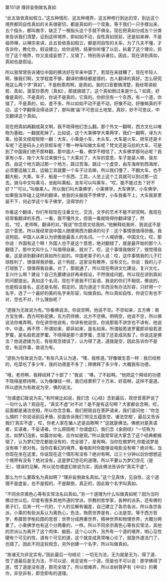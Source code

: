 第151讲 理非妄倒故名真如

“此五皆依真如假立。”这五种情形，这五种境界，这五种修行到达的空，到达这个境界都同自性真如的关系很密切，都是真如的一个现象。等于我们一只手撑出来，五个指头，都叫做手，缺乏了一根指头这个手就不俱全。现在把真如分成五个分类来告诉我们清楚，证到这样境界，即如如不动，自性真如现前，还是如来禅，不是祖师禅，以禅宗来讲。此五皆依真如假立，都是同自性的关系，为了凡夫不懂，才告诉你，教化你，假设建立。给你说明，结果你听懂了以后，执着了这个理论，抓住了这个境界，你又变成妄想了，又错了，特别告诉诸位。因此，现在讲到真如，真如也是假设。

所以我常常告诉诸位中国的佛法好在早来中国了，若现在来就糟了，现在年轻人啊，像我们啊，文学程度不够，翻译的佛经都是错的，古人翻译的真好。怎么研究用这么两个字“真如”。不是粉蒸肉啊，是真如。我的口音要搞清楚，我经常讲般若、真如，菠菜炒蒸肉（真如），那就搞错了。这个真如倒过来是什么？如真，好像是真的，不是真的，你说不是真的，它真的。你抓住有一个东西，有一个道，你错了，不是真的，如，差不多。所以如如不动不是不动，好像不动，好像嘛真的不动，这个字翻得没得话讲了，那叫做‘庙’不可思议土地堂，真妙，妙不可思议，中文翻译这个真如。

现在把真如再翻成英文啊，我不晓得他们怎么翻。那个外文一翻啊，西方文化以唯物为基础，一翻就死掉了。比如说，这个大乘佛学大乘两字，我们一翻啊，译为大乘，给英文规规矩矩一翻：大车，小乘是小车，木头车。大车是火车、轿车还是卡车呢？还是码头上的货柜车呢？哪一种车叫做大车呢？梵文还是马拉的大车，可是到了中国我们绝不那样翻，那中国人一看，佛学不相信了，大车佛学那何必呢？我家有小车，拖个大车过来做什么？大乘对了，大车的意思，车子是装人嘛，装东西，由这个地方跳过那一个地方，跳过苦海，跳过一个虚空，由东海岸到西海岸，必须要运输工具，运输工具就要一个车子过去嘛，所以我们懂了，不翻大车，也不翻大船，大乘。车子、船是一个东西、工具，人坐上这个工具就可以到过那一边去。骑马中文叫乘马，坐船叫乘船，坐车可以叫乘车，“哎，能不能过去？好不好？”“可以。”叫做乘人。所以我们叫大乘佛学，小乘佛学。大车佛学、小车佛学，如果我当年碰上这样的翻译，依我的头脑我不学佛学，小车我看不上，大车我家里装不下，何必学这个车子佛学，没得学的？

你看这个翻译，你们年轻现在注重文化、交流，文字的艺术不能不研究啊。我现在经常看翻译的东西，一看，我不懂外文，但我一看就晓得你翻译错了，然后，“哎，老师啊，翻译的对。”我说“你念原文给我听。”他解释给我听，我说这不是这个意思。所以我经常说中国人随便用西方翻译的句子：这个事情很值得骄傲。我说狗屁。中国人从来认为骄傲是最丢人的名词。一个人喊骄傲，中国文化，哎，那你说：外国有这个啊！外国人也不是这个意思，绝对翻错了，就是最开始的那个人翻错了。那中文叫什么？叫值得自豪，就对了。哎，这个事情我做好了，很觉得自豪。这是讲到翻译的真如所引起的。中国老辈子的人说：哎，这件事情我的儿子打球胜利了，很值得我骄傲。这个狗屁，这家没有教养，没有文化。你说：我的儿子打球胜了，很值得我自豪。对了，那就通了。所以现在啊讲文化建设，复兴文化，复兴什么啊？建设？自己先要建设好再来假设，不然很成问题。所以现在讲到真如的问题提出。真如这个名词，现在不是我不打妄语，我说的你们不相信，佛说的，也是假设是名，这还是名相，假定的。因为道这个东西没有办法形容，只好用一个名字，选了一个最好的美的名字来形容，叫做真如。所以真如自性，你说它有也不对，空也不对，什么理由呢？

“遮拨为无故说为有。”你看佛说法，你说空啊，他说不空。不空如来，五方佛：南方宝生佛，西方阿弥驼佛，东方药师佛，北方不空佛。明明空，他说不空，所以佛说法你难弄啊。你在讲空他说有，你讲有他说空。你说那我不讲空也不讲有，他说中，中道。再不然：所谓如来，即非如来，是名如来。所谓般若波罗蜜即非般若波罗蜜，是名般若波罗蜜。不晓得是那个波罗蜜，念错了还变成凤梨了。你说这是佛法？他说遮拨为无，有些观念错误了，认为得了道，道就是空，因此告诉你不是空，有这件事，故说为有。

“遮执为有故说为空。”有些凡夫认为道，“嘿，我修道。”好像做生意一样：我已经修的，吃菜吃了多少年，我的功德差不多了；拜佛拜了多少年，大概我有功德。

“哦，老师啊，我拜经拜了十部了！”我说：“噢，了不起啊。“他把这个拜经的功德不晓得是修持啊，认为像赚钱一样，我已经累积了十万米，好高啊，这样不是道。所以遮执为有故说为空，佛的说法。

“勿谓虚幻故说为实。”有时侯比如说，我们念《心经》念到最后，观世音菩萨说了一句什么话？观自在。“真实不虚”对不对？是不是有这句啊？大家都会念啊。哎，前面都是诸法空相，所以你念念看，我们把观自在菩萨请来，我们请问他：“你怎么搞的？你说话前后矛盾，前面告诉我们‘照见五蕴皆空，诸法空相’，最后又告诉我们‘真实不虚’，哎，你老人家在骗人还是自欺啊？”这就是佛法。佛绝对是真语者，实语者，不妄语者。什么原因呢？勿谓虚幻，我们念《金刚经》“一切有为法，如梦幻泡影，如露亦如电，应作如是观。”所以我常常说大家念了这个经典都搞错了，认为梦幻空花都是没有的，完全错了，是有啊。当你在做梦时,你能说梦是没有嘛？绝对有。当你在看幻的境界，看电影时你能够说电影没有嘛？绝对有。当你现在坐在这里，你说现在这个情形有没有？绝对有啊。过三十分钟以后你想想这个境界有没有？绝对没有，这是梦幻空花的道理。所以不要认为梦幻空花（是无），错误的见解。所以说勿谓虚幻故说为实，因此佛法告诉你“真实不虚”。

那么为什么要取名为真如啊？“理非妄倒故名真如。”这个见真体，见自性，这个道理不是虚妄，也不是假的，不是颠倒，真正的，因此取个名字叫真如。

“不同余宗离色心等有实常法名曰真如。”另一个道理为什么叫做真如呢？因为当时佛过世以后，印度有很多其他外道的学派，宗教的哲学家，各种的派系，还有佛的弟子们，后来一代一代的，个人的见解有偏差，自己建立了各宗各派，所以各宗各派，小乘的有些派系认为离色心，色法，物质世界是有，心法是空。等于西方哲学，希腊哲学柏拉图的思想：世界分成两重世界，精神世界和物理世界，大概分两重了。小乘佛学也有这个分两重的，一样。所以不同余宗离色心等有实常法，其他的宗派认为离开了这个肉体、脑筋、这个心以外，另外有一个道的境界，明心见性硬有个可见的性，道有个可见的道，这个就变成真常唯心论了，就是外道法门了，也错了。因此不同这些观念，另外创建一个名字，所以叫做真如。

“故诸无为非定实有。”因此最后一句结论：一切无为法，无为就是无为，得了道、悟了道最后是无为法，不可以说、肯定说有一个道。但是也不可以说：那学佛得了道，悟了道是没有道，那完全错了。所以很难弄，所以龙树菩萨有《中论》的著作，非空非有，即空即有的道理。


